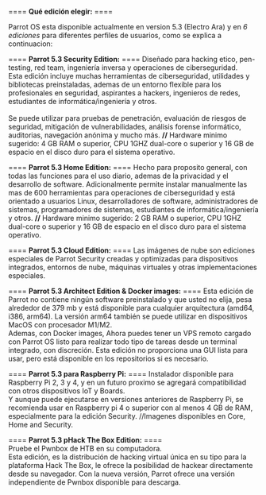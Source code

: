 ==== <b>Qué edición elegir:</b> ====

Parrot OS esta disponible actualmente en version 5.3 (Electro Ara) y en <i>6 ediciones</i> para diferentes perfiles de usuarios, como se explica a continuacion:

==== <b>Parrot 5.3 Security Edition:</b> ==== Diseñado para hacking etico, pen-testing, red team, ingeniería inversa y operaciones de ciberseguridad.<br>
Esta edición incluye muchas herramientas de ciberseguridad, utilidades y bibliotecas preinstaladas, ademas de un entorno flexible para los profesionales en seguridad, aspirantes a hackers, ingenieros de redes, estudiantes de informática/ingeniería y otros. <br><br>Se puede utilizar para pruebas de penetración, evaluación de riesgos de seguridad, mitigación de vulnerabilidades, análisis forense informático, auditorias, navegación anónima y mucho más. <b>//</b> Hardware minimo sugerido: 4 GB RAM o superior, CPU 1GHZ dual-core o superior y 16 GB de espacio en el disco duro para el sistema operativo.

==== <b>Parrot 5.3 Home Edition:</b> ==== Hecho para proposito general, con todas las funciones para el uso diario, ademas de la privacidad y el desarrollo de software.
Adicionalmente permite instalar manualmente las mas de 600 herramientas para operaciones de ciberseguridad y está orientado a usuarios Linux, desarrolladores de software, administradores de sistemas, programadores de sistemas, estudiantes de informática/ingeniería y otros. <b>//</b> Hardware minimo sugerido: 2 GB RAM o superior, CPU 1GHZ dual-core o superior y 16 GB de espacio en el disco duro para el sistema operativo.

==== <b>Parrot 5.3 Cloud Edition:</b> ==== Las imágenes de nube son ediciones especiales de Parrot Security creadas y optimizadas para dispositivos integrados, entornos de nube, máquinas virtuales y otras implementaciones especiales.

==== <b>Parrot 5.3 Architect Edition & Docker images:</b> ==== Esta edición de Parrot no contiene ningún software preinstalado y que usted no elija, pesa alrededor de 379 mb y está disponible para cualquier arquitectura (amd64, i386, arm64). La versión arm64 también se puede utilizar en dispositivos MacOS con procesador M1/M2.<br>
Ademas, con Docker images, Ahora puedes tener un VPS remoto cargado con Parrot OS listo para realizar todo tipo de tareas desde un terminal integrado, con discreción. Esta edición no proporciona una GUI lista para usar, pero está disponible en los repositorios si es necesario.

==== <b>Parrot 5.3 para Raspberry Pi:</b> ==== Instalador disponible para Raspberry Pi 2, 3 y 4, y en un futuro proximo se agregará compatibilidad con otros dispositivos IoT y Boards.<br>Y aunque puede ejecutarse en versiones anteriores de Raspberry Pi,  se recomienda usar en Raspberry pi 4 o superior con al menos 4 GB de RAM, especialmente para la edición Security.  //Imagenes disponibles en Core, Home and Security.

==== <b>Parrot 5.3 pHack The Box Edition:</b> ==== <br> Pruebe el Pwnbox de HTB en su computadora.
<br>Esta edición, es la distribución de hacking virtual única en su tipo para la plataforma Hack The Box, le ofrece la posibilidad de hackear directamente desde su navegador. Con la nueva versión, Parrot ofrece una versión independiente de Pwnbox disponible para descarga.
